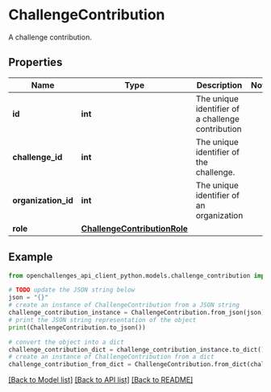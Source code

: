 # ChallengeContribution

A challenge contribution.

## Properties

| Name                | Type                                                          | Description                                       | Notes |
| ------------------- | ------------------------------------------------------------- | ------------------------------------------------- | ----- |
| **id**              | **int**                                                       | The unique identifier of a challenge contribution |
| **challenge_id**    | **int**                                                       | The unique identifier of the challenge.           |
| **organization_id** | **int**                                                       | The unique identifier of an organization          |
| **role**            | [**ChallengeContributionRole**](ChallengeContributionRole.md) |                                                   |

## Example

```python
from openchallenges_api_client_python.models.challenge_contribution import ChallengeContribution

# TODO update the JSON string below
json = "{}"
# create an instance of ChallengeContribution from a JSON string
challenge_contribution_instance = ChallengeContribution.from_json(json)
# print the JSON string representation of the object
print(ChallengeContribution.to_json())

# convert the object into a dict
challenge_contribution_dict = challenge_contribution_instance.to_dict()
# create an instance of ChallengeContribution from a dict
challenge_contribution_from_dict = ChallengeContribution.from_dict(challenge_contribution_dict)
```

[[Back to Model list]](../README.md#documentation-for-models) [[Back to API list]](../README.md#documentation-for-api-endpoints) [[Back to README]](../README.md)
